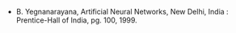 - B. Yegnanarayana, Artificial Neural Networks, New Delhi, India : Prentice-Hall of India, pg. 100, 1999.
